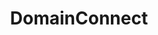 ---
codehost: https://github.com/Domain-Connect
guide: https://github.com/Domain-Connect/assets
logohandle: domainconnect
sort: domainconnect
title: DomainConnect
website: https://www.domainconnect.org/
---